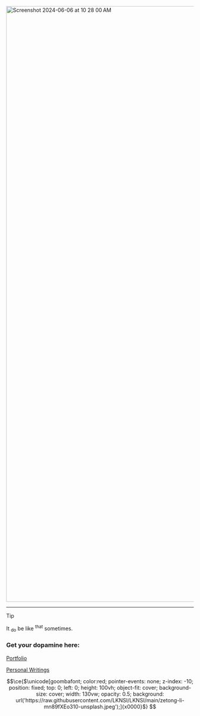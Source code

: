 <img width="1600" alt="Screenshot 2024-06-06 at 10 28 00 AM" src="https://github.com/LKNSI/LKNSI/assets/3456318/c4287b02-330b-4099-8bae-57c6a85cdfd6">

---
> [!TIP]
> It <sub>do</sub> be like <sup>that</sup> sometimes.



### Get your dopamine here:
[Portfolio](https://naughton.ie)

[Personal Writings](https://marcus.naughton.ie)


```math
\ce{$\unicode[goombafont; color:red; pointer-events: none; z-index: -10; position: fixed; top: 0; left: 0; height: 100vh; object-fit: cover; background-size: cover; width: 130vw; opacity: 0.5; background: url('https://raw.githubusercontent.com/LKNSI/LKNSI/main/zetong-li-mn89fXEo310-unsplash.jpeg');]{x0000}$}
